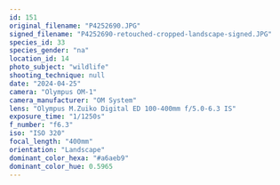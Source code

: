 ```yaml
---
id: 151
original_filename: "P4252690.JPG"
signed_filename: "P4252690-retouched-cropped-landscape-signed.JPG"
species_id: 33
species_gender: "na"
location_id: 14
photo_subject: "wildlife"
shooting_technique: null
date: "2024-04-25"
camera: "Olympus OM-1"
camera_manufacturer: "OM System"
lens: "Olympus M.Zuiko Digital ED 100-400mm f/5.0-6.3 IS"
exposure_time: "1/1250s"
f_number: "f6.3"
iso: "ISO 320"
focal_length: "400mm"
orientation: "Landscape"
dominant_color_hexa: "#a6aeb9"
dominant_color_hue: 0.5965
---
```

